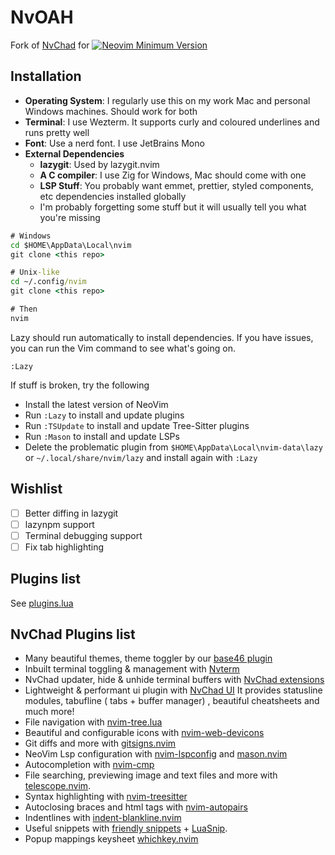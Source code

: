 # NvOAH

Fork of [NvChad](https://nvchad.com) for [![Neovim Minimum Version](https://img.shields.io/badge/Neovim-0.9.0-blueviolet.svg?style=flat-square&logo=Neovim&color=90E59A&logoColor=white)](https://github.com/neovim/neovim)

## Installation
- **Operating System**: I regularly use this on my work Mac and personal Windows machines. Should work for both
- **Terminal**: I use Wezterm. It supports curly and coloured underlines and runs pretty well
- **Font**: Use a nerd font. I use JetBrains Mono
- **External Dependencies**
	- **lazygit**: Used by lazygit.nvim
	- **A C compiler**: I use Zig for Windows, Mac should come with one
	- **LSP Stuff**: You probably want emmet, prettier, styled components, etc dependencies installed globally
	- I'm probably forgetting some stuff but it will usually tell you what you're missing

```cmd
# Windows
cd $HOME\AppData\Local\nvim
git clone <this repo>

# Unix-like
cd ~/.config/nvim
git clone <this repo>

# Then
nvim
```

Lazy should run automatically to install dependencies. If you have issues, you can run the Vim command to see what's going on.
```vim
:Lazy
```

If stuff is broken, try the following
- Install the latest version of NeoVim
- Run `:Lazy` to install and update plugins
- Run `:TSUpdate` to install and update Tree-Sitter plugins
- Run `:Mason` to install and update LSPs
- Delete the problematic plugin from `$HOME\AppData\Local\nvim-data\lazy` or `~/.local/share/nvim/lazy` and install again with `:Lazy`

## Wishlist
- [ ] Better diffing in lazygit
- [ ] lazynpm support
- [ ] Terminal debugging support
- [ ] Fix tab highlighting

## Plugins list
See [plugins.lua](https://github.com/noahbald/NvOAH/blob/nvoah/lua/custom/plugins.lua)

## NvChad Plugins list

- Many beautiful themes, theme toggler by our [base46 plugin](https://github.com/NvChad/base46)
- Inbuilt terminal toggling & management with [Nvterm](https://github.com/NvChad/nvterm)
- NvChad updater, hide & unhide terminal buffers with [NvChad extensions](https://github.com/NvChad/extensions)
- Lightweight & performant ui plugin with [NvChad UI](https://github.com/NvChad/ui) It provides statusline modules, tabufline ( tabs + buffer manager) , beautiful cheatsheets and much more!
- File navigation with [nvim-tree.lua](https://github.com/kyazdani42/nvim-tree.lua)
- Beautiful and configurable icons with [nvim-web-devicons](https://github.com/kyazdani42/nvim-web-devicons)
- Git diffs and more with [gitsigns.nvim](https://github.com/lewis6991/gitsigns.nvim) 
- NeoVim Lsp configuration with [nvim-lspconfig](https://github.com/neovim/nvim-lspconfig) and [mason.nvim](https://github.com/williamboman/mason.nvim)
- Autocompletion with [nvim-cmp](https://github.com/hrsh7th/nvim-cmp)
- File searching, previewing image and text files and more with [telescope.nvim](https://github.com/nvim-telescope/telescope.nvim).
- Syntax highlighting with [nvim-treesitter](https://github.com/nvim-treesitter/nvim-treesitter)
- Autoclosing braces and html tags with [nvim-autopairs](https://github.com/windwp/nvim-autopairs)
- Indentlines with [indent-blankline.nvim](https://github.com/lukas-reineke/indent-blankline.nvim)
- Useful snippets with [friendly snippets](https://github.com/rafamadriz/friendly-snippets) + [LuaSnip](https://github.com/L3MON4D3/LuaSnip).
- Popup mappings keysheet [whichkey.nvim](https://github.com/folke/which-key.nvim)

